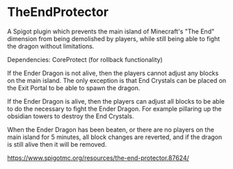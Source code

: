 # TheEndProtector
A Spigot plugin which prevents the main island of Minecraft's "The End" dimension from being demolished by players, while still being able to fight the dragon without limitations.

Dependencies: CoreProtect (for rollback functionality)

If the Ender Dragon is not alive, then the players cannot adjust any blocks on the main island. The only exception is that End Crystals can be placed on the Exit Portal to be able to spawn the dragon.

If the Ender Dragon is alive, then the players can adjust all blocks to be able to do the necessary to fight the Ender Dragon. For example pillaring up the obsidian towers to destroy the End Crystals.

When the Ender Dragon has been beaten, or there are no players on the main island for 5 minutes, all block changes are reverted, and if the dragon is still alive then it will be removed.

https://www.spigotmc.org/resources/the-end-protector.87624/
